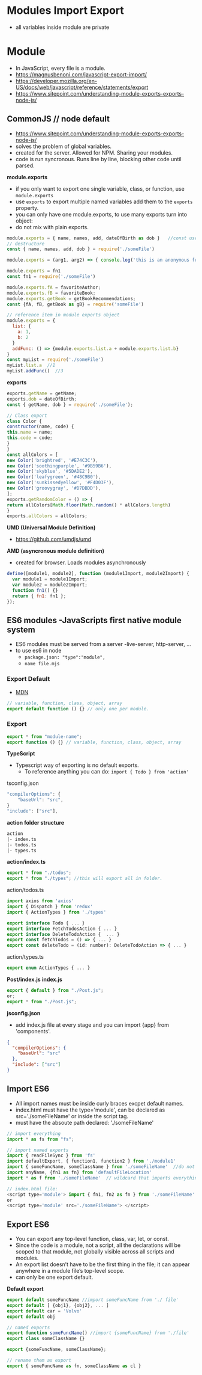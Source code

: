 # Modules Import Export

- all variables inside module are private

# Module

- In JavaScript, every file is a module.
- https://magnusbenoni.com/javascript-export-import/
- https://developer.mozilla.org/en-US/docs/web/javascript/reference/statements/export
- https://www.sitepoint.com/understanding-module-exports-exports-node-js/

## CommonJS // node default

- https://www.sitepoint.com/understanding-module-exports-exports-node-js/
- solves the problem of global variables.
- created for the server. Allowed for NPM. Sharing your modules.
- code is run syncronous. Runs line by line, blocking other code until parsed.

**module.exports**

- if you only want to export one single variable, class, or function, use `module.exports`
- use `exports` to export multiple named variables add them to the `exports` property.
- you can only have one module.exports, to use many exports turn into object:
- do not mix with plain exports.

```js
module.exports = { name, names, add, dateOfBirth as dob }   //const user = require('./users')    //user.name
// destructure
const { name, names, add, dob } = require('./someFile')

module.exports = (arg1, arg2) => { console.log('this is an anonymous function') }; // const myFunc = require('./filePath/myFunc') //.js not needed.

module.exports = fn1
const fn1 = require('./someFile')

module.exports.fA = favoriteAuthor;
module.exports.fB = favoriteBook;
module.exports.getBook = getBookRecommendations;
const {fA, fB, getBook as gB} = require('someFile')

// reference item in module exports object
module.exports = {
  list: {
    a: 1,
    b: 2
  }
  addFunc: () => {module.exports.list.a + module.exports.list.b}
}
const myList = require('./someFile')
myList.list.a  //1
myList.addFunc()  //3
```

**exports**

```js
exports.getName = getName;
exports.dob = dateOfBirth;
const { getName, dob } = require('./someFile');

// Class export
class Color {
constructor(name, code) {
this.name = name;
this.code = code;
}
}
const allColors = [
new Color('brightred', '#E74C3C'),
new Color('soothingpurple', '#9B59B6'),
new Color('skyblue', '#5DADE2'),
new Color('leafygreen', '#48C9B0'),
new Color('sunkissedyellow', '#F4D03F'),
new Color('groovygray', '#D7DBDD'),
];
exports.getRandomColor = () => {
return allColors[Math.floor(Math.random() * allColors.length)
}
exports.allColors = allColors;
```

**UMD (Universal Module Definition)**

- https://github.com/umdjs/umd

**AMD (asyncronous module definition)**

- created for browser. Loads modules asynchronously

```js
define([module1, module2], function (module1Import, module2Import) {
  var module1 = module1Import;
  var module2 = module2Import;
  function fn1() {}
  return { fn1: fn1 };
});
```

## ES6 modules -JavaScripts first native module system

- ES6 modules must be served from a server -live-server, http-server, ...
- to use es6 in node
  - `package.json: "type":"module",`
  - `name file.mjs`

### Export Default

- [MDN](https://developer.mozilla.org/en-US/docs/web/javascript/reference/statements/export)

```ts
// variable, function, class, object, array
export default function () {} // only one per module.
```

### Export

```ts
export * from "module-name";
export function () {} // variable, function, class, object, array
```

**TypeScript**

- Typescript way of exporting is no default exports.
  - To reference anything you can do: `import { Todo } from 'action'`

tsconfig.json

```ts
"compilerOptions": {
    "baseUrl": "src",
}
"include": ["src"],
```

**action folder structure**

```txt
action
|- index.ts
|- todos.ts
|- types.ts
```

**action/index.ts**

```js
export * from "./todos";
export * from "./types"; //this will export all in folder.
```

action/todos.ts

```js
import axios from 'axios'
import { Dispatch } from 'redux'
import { ActionTypes } from './types'

export interface Todo { ... }
export interface FetchTodosAction { ... }
export interface DeleteTodoAction {  ... }
export const fetchTodos = () => { ... }
export const deleteTodo = (id: number): DeleteTodoAction => { ... }
```

action/types.ts

```js
export enum ActionTypes { ... }
```

**Post/index.js**
**index.js**

```js
export { default } from "./Post.js";
or;
export * from "./Post.js";
```

**jsconfig.json**

- add index.js file at every stage and you can import {app} from 'components'.

```json
{
  "compilerOptions": {
    "baseUrl": "src"
  },
  "include": ["src"]
}
```

## Import ES6

- All import names must be inside curly braces excpet default names.
- index.html must have the type='module', can be declared as src='./someFileName' or inside the script tag.
- must have the absoute path declared: './someFileName'

```js
// import everything
import * as fs from "fs";

// import named exports
import { readFileSync } from 'fs'
import defaultExport, { function1, function2 } from './module1'
import { someFuncName, someClassName } from './someFileName'  //do not need extension of file.
import anyName, {fn1 as fn} from 'defaultFileLocation'
import * as f from './someFileName'  // wildcard that imports everything.  f.fn1()

// index.html file:
<script type='module'> import { fn1, fn2 as fn } from './someFileName' </script>
or
<script type='module' src='./someFileName'> </script>
```

## Export ES6

- You can export any top-level function, class, var, let, or const.
- Since the code is a module, not a script, all the declarations will be scoped to that module, not globally visible across all scripts and modules.
- An export list doesn’t have to be the first thing in the file; it can appear anywhere in a module file’s top-level scope.
- can only be one export default.

**Default export**

```js
export default someFuncName //import someFuncName from './ file'
export default [ {obj1}, {obj2}, ... ]
export default car = 'Volvo'
export default obj

// named exports
export function someFuncName() //import {someFuncName} from './file'
export class someClassName {}

export {someFuncName, someClassName};

// rename them as export
export { someFuncName as fn, someClassName as cl }
```

